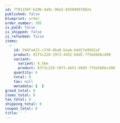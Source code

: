 ```yaml
---
id: 7f81150f-b20b-4a9c-96e5-8430405f862a
published: false
blueprint: order
order_number: 385
is_paid: false
is_shipped: false
is_refunded: false
items:
  -
    id: 594fa422-c370-4ba8-baab-b4d27e9562af
    product: 8373c220-19f3-4452-b9d5-7f9a566bcd90
    variant:
      variant: 6.5km
      product: 8373c220-19f3-4452-b9d5-7f9a566bcd90
    quantity: 4
    total: 0
    tax: null
    metadata: {  }
grand_total: 0
items_total: 0
tax_total: 0
shipping_total: 0
coupon_total: 0
title: ' '
---
```

